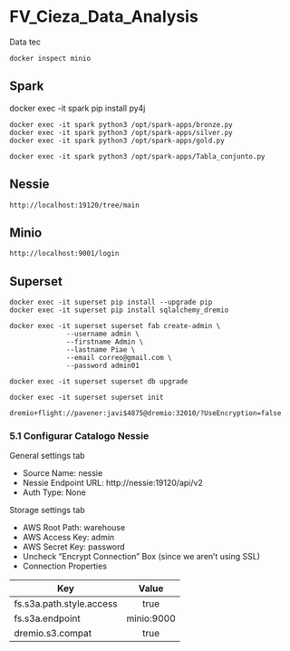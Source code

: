 # FV_Cieza_Data_Analysis
Data tec

```
docker inspect minio
```

## Spark

docker exec -it spark pip install py4j

```
docker exec -it spark python3 /opt/spark-apps/bronze.py
docker exec -it spark python3 /opt/spark-apps/silver.py
docker exec -it spark python3 /opt/spark-apps/gold.py

docker exec -it spark python3 /opt/spark-apps/Tabla_conjunto.py
```

## Nessie

```
http://localhost:19120/tree/main
```

## Minio

```
http://localhost:9001/login
```

## Superset

```
docker exec -it superset pip install --upgrade pip
docker exec -it superset pip install sqlalchemy_dremio
```

```
docker exec -it superset superset fab create-admin \
              --username admin \
              --firstname Admin \
              --lastname Piae \
              --email correo@gmail.com \
              --password admin01
```

```
docker exec -it superset superset db upgrade
```

```
docker exec -it superset superset init
```

```
dremio+flight://pavener:javi$4875@dremio:32010/?UseEncryption=false
```

### 5.1 Configurar Catalogo Nessie
General settings tab
* Source Name: nessie
* Nessie Endpoint URL: http://nessie:19120/api/v2
* Auth Type: None

Storage settings tab
* AWS Root Path: warehouse
* AWS Access Key: admin
* AWS Secret Key: password
* Uncheck “Encrypt Connection” Box (since we aren’t using SSL)
* Connection Properties

| Key | Value |
| ------------- |:-------------:|
| fs.s3a.path.style.access | true |
| fs.s3a.endpoint | minio:9000 |
| dremio.s3.compat | true |
